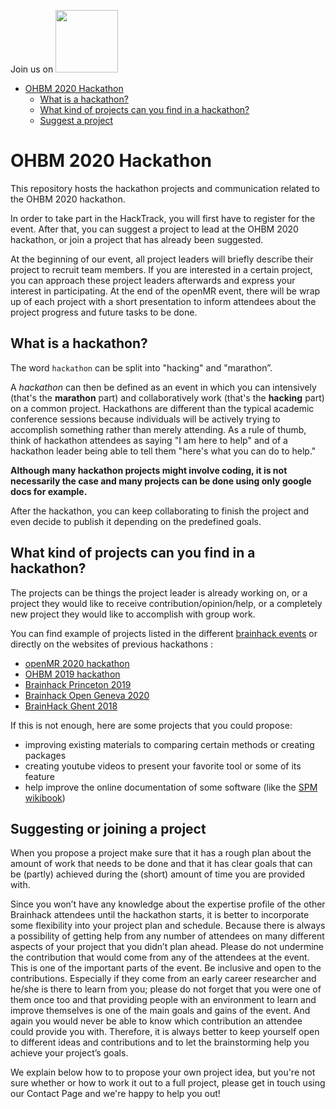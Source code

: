Join us on <a href="https://mattermost.brainhack.org/signup_user_complete/?id=orpd9qqjb7gqpnwg5k1fdagrq"><img src="http://www.mattermost.org/wp-content/uploads/2016/03/logoHorizontal.png" width=100px />  </a>

<!-- TOC -->

- [OHBM 2020 Hackathon](#OHBM-2020-Hackathon)
  - [What is a hackathon?](#what-is-a-hackathon)
  - [What kind of projects can you find in a hackathon?](#what-kind-of-projects-can-you-find-in-a-hackathon)
  - [Suggest a project](#suggest-a-project)

<!-- /TOC -->

# OHBM 2020 Hackathon

This repository hosts the hackathon projects and communication related to the OHBM 2020 hackathon.

In order to take part in the HackTrack, you will first have to register for the event. After that, you can suggest a project to lead at the OHBM 2020 hackathon, or join a project that has already been suggested.

At the beginning of our event, all project leaders will briefly describe their project to recruit team members.
If you are interested in a certain project, you can approach these project leaders afterwards and express your interest in participating.
At the end of the openMR event, there will be wrap up of each project with a short presentation to inform attendees about the project progress and future tasks to be done.

## What is a hackathon?

The word `hackathon` can be split into "hacking" and "marathon”.

A <i>hackathon</i> can then be defined as an event in which you can intensively (that's the **marathon** part) and collaboratively work (that's the **hacking** part) on a common project. Hackathons are different than the typical academic conference sessions because individuals will be actively trying to accomplish something rather than merely attending. As a rule of thumb, think of hackathon attendees as saying "I am here to help" and of a hackathon leader being able to tell them "here's what you can do to help."

**Although many hackathon projects might involve coding, it is not necessarily the case and many projects can be done using only google docs for example.**

After the hackathon, you can keep collaborating to finish the project and even decide to publish it depending on the predefined goals.

## What kind of projects can you find in a hackathon?

The projects can be things the project leader is already working on, or a project they would like to receive contribution/opinion/help, or a completely new project they would like to accomplish with group work.

You can find example of projects listed in the different [brainhack events](http://www.brainhack.org/) or directly on the websites of previous hackathons :

- [openMR 2020 hackathon](https://github.com/OpenMRBenelux/openmrb2020-hackathon/issues)
- [OHBM 2019 hackathon](https://github.com/ohbm/hackathon2019/issues)
- [Brainhack Princeton 2019](https://github.com/brainhack-princeton/brainhack-princeton-2019)
- [Brainhack Open Geneva 2020]("https://brainhack.ch/#portfolio)
- [BrainHack Ghent 2018](https://brainhackghent.github.io)


If this is not enough, here are some projects that you could propose:
- improving existing materials to comparing certain methods or creating packages
- creating youtube videos to present your favorite tool or some of its feature
- help improve the online documentation of some software (like the [SPM wikibook](https://en.wikibooks.org/wiki/SPM))



## Suggesting or joining a project

When you propose a project make sure that it has a rough plan about the amount of work that needs to be done and that it has clear goals that can be (partly) achieved during the (short) amount of time you are provided with.

Since you won’t have any knowledge about the expertise profile of the other Brainhack attendees until the hackathon starts, it is better to incorporate some flexibility into your project plan and schedule. Because there is always a possibility of getting help from any number of attendees on many different aspects of your project that you didn’t plan ahead. Please do not undermine the contribution that would come from any of the attendees at the event. This is one of the important parts of the event. Be inclusive and open to the contributions. Especially if they come from an early career researcher and he/she is there to learn from you; please do not forget that you were one of them once too and that providing people with an environment to learn and improve themselves is one of the main goals and gains of the event. And again you would never be able to know which contribution an attendee could provide you with. Therefore, it is always better to keep yourself open to different ideas and contributions and to let the brainstorming help you achieve your project’s goals.

We explain below how to to propose your own project idea, but you're not sure whether or how to work it out to a full project, please get in touch using our Contact Page and we're happy to help you out!
